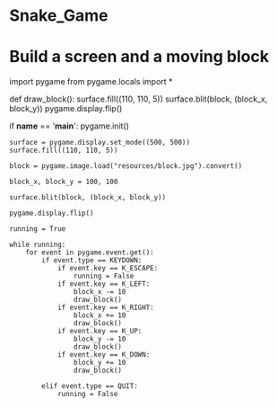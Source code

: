 # Snake_Game
# Build a screen and a moving block
import pygame
from pygame.locals import *

def draw_block():
    surface.fill((110, 110, 5))
    surface.blit(block, (block_x, block_y))
    pygame.display.flip()

if __name__ == '__main__':
    pygame.init()

    surface = pygame.display.set_mode((500, 500))
    surface.fill((110, 110, 5))

    block = pygame.image.load("resources/block.jpg").convert()

    block_x, block_y = 100, 100

    surface.blit(block, (block_x, block_y))

    pygame.display.flip()

    running = True

    while running:
        for event in pygame.event.get():
            if event.type == KEYDOWN:
                if event.key == K_ESCAPE:
                    running = False
                if event.key == K_LEFT:
                    block_x -= 10
                    draw_block()
                if event.key == K_RIGHT:
                    block_x += 10
                    draw_block()
                if event.key == K_UP:
                    block_y -= 10
                    draw_block()
                if event.key == K_DOWN:
                    block_y += 10
                    draw_block()

            elif event.type == QUIT:
                running = False
